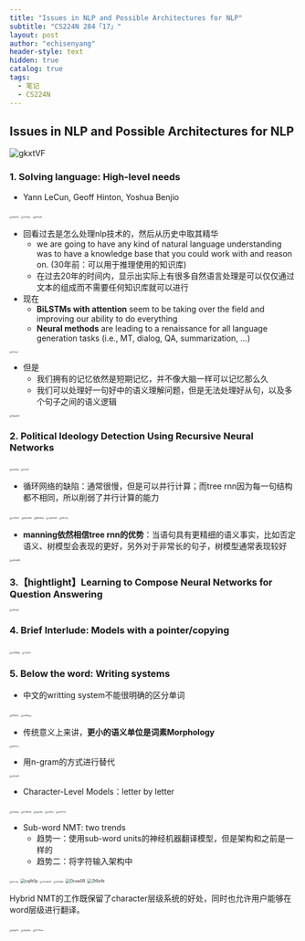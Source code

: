 ```yaml
---
title: "Issues in NLP and Possible Architectures for NLP"
subtitle: "CS224N 284「17」"
layout: post
author: "echisenyang"
header-style: text
hidden: true
catalog: true
tags:
  - 笔记
  - CS224N
---
```




## Issues in NLP and Possible Architectures for NLP

![gkxtVF](https://gitee.com/echisenyang/GiteeForUpicUse/raw/master/uPic/gkxtVF.png)

### 1. Solving language: High-level needs

- Yann LeCun, Geoff Hinton, Yoshua Benjio

<img src="https://gitee.com/echisenyang/GiteeForUpicUse/raw/master/uPic/n9mf7J.png" alt="n9mf7J" style="zoom:25%;" />

<img src="https://gitee.com/echisenyang/GiteeForUpicUse/raw/master/uPic/Or7Dav.png" alt="Or7Dav" style="zoom:25%;" />

<img src="https://gitee.com/echisenyang/GiteeForUpicUse/raw/master/uPic/jhPzcW.png" alt="jhPzcW" style="zoom:25%;" />

- 回看过去是怎么处理nlp技术的，然后从历史中取其精华
  -  we are going to have any kind of natural language understanding was to have a knowledge base that you could work with and reason on. (30年前：可以用于推理使用的知识库)
  - 在过去20年的时间内，显示出实际上有很多自然语言处理是可以仅仅通过文本的组成而不需要任何知识库就可以进行
- 现在
  - **BiLSTMs with attention** seem to be taking over the field and improving our ability to do everything
  - **Neural methods** are leading to a renaissance for all language generation tasks (i.e., MT, dialog, QA, summarization, …)

<img src="https://gitee.com/echisenyang/GiteeForUpicUse/raw/master/uPic/nYuLyl.png" alt="nYuLyl" style="zoom:25%;" />

- 但是
  - 我们拥有的记忆依然是短期记忆，并不像大脑一样可以记忆那么久
  - 我们可以处理好一句好中的语义理解问题，但是无法处理好从句，以及多个句子之间的语义逻辑

<img src="https://gitee.com/echisenyang/GiteeForUpicUse/raw/master/uPic/NguXaX.png" alt="NguXaX" style="zoom:25%;" />

### 2. Political Ideology Detection Using Recursive Neural Networks

<img src="https://gitee.com/echisenyang/GiteeForUpicUse/raw/master/uPic/HyXAlg.png" alt="HyXAlg" style="zoom:25%;" />

<img src="https://gitee.com/echisenyang/GiteeForUpicUse/raw/master/uPic/I2uiEf.png" alt="I2uiEf" style="zoom:25%;" />

- 循环网络的缺陷：通常很慢，但是可以并行计算；而tree rnn因为每一句结构都不相同，所以削弱了并行计算的能力

<img src="https://gitee.com/echisenyang/GiteeForUpicUse/raw/master/uPic/ocTR23.png" alt="ocTR23" style="zoom:25%;" />

<img src="https://gitee.com/echisenyang/GiteeForUpicUse/raw/master/uPic/HaoHhN.png" alt="HaoHhN" style="zoom:25%;" />

<img src="https://gitee.com/echisenyang/GiteeForUpicUse/raw/master/uPic/MF0Dps.png" alt="MF0Dps" style="zoom:25%;" />

<img src="https://gitee.com/echisenyang/GiteeForUpicUse/raw/master/uPic/wd3YcM.png" alt="wd3YcM" style="zoom:25%;" />

<img src="https://gitee.com/echisenyang/GiteeForUpicUse/raw/master/uPic/VArCdr.png" alt="VArCdr" style="zoom:25%;" />

- **manning依然相信tree rnn的优势**：当语句具有更精细的语义事实，比如否定语义、树模型会表现的更好，另外对于非常长的句子，树模型通常表现较好

<img src="https://gitee.com/echisenyang/GiteeForUpicUse/raw/master/uPic/aEHyW8.png" alt="aEHyW8" style="zoom:25%;" />

### 3.【hightlight】Learning to Compose Neural Networks for Question Answering

<img src="https://gitee.com/echisenyang/GiteeForUpicUse/raw/master/uPic/J6m2jZ.png" alt="J6m2jZ" style="zoom:25%;" />

### 4. Brief Interlude: Models with a pointer/copying

<img src="https://gitee.com/echisenyang/GiteeForUpicUse/raw/master/uPic/nG1WNy.png" alt="nG1WNy" style="zoom:25%;" />

<img src="https://gitee.com/echisenyang/GiteeForUpicUse/raw/master/uPic/TrOlLV.png" alt="TrOlLV" style="zoom:25%;" />

### 5. Below the word: Writing systems

- 中文的writting system不能很明确的区分单词

<img src="https://gitee.com/echisenyang/GiteeForUpicUse/raw/master/uPic/fPRdYu.png" alt="fPRdYu" style="zoom:25%;" />

<img src="https://gitee.com/echisenyang/GiteeForUpicUse/raw/master/uPic/mHPquy.png" alt="mHPquy" style="zoom:25%;" />

- 传统意义上来讲，**更小的语义单位是词素Morphology** 

<img src="https://gitee.com/echisenyang/GiteeForUpicUse/raw/master/uPic/iHD7Cz.png" alt="iHD7Cz" style="zoom:25%;" />

- 用n-gram的方式进行替代

<img src="https://gitee.com/echisenyang/GiteeForUpicUse/raw/master/uPic/njPw4P.png" alt="njPw4P" style="zoom:25%;" />

- Character-Level Models：letter by letter

<img src="https://gitee.com/echisenyang/GiteeForUpicUse/raw/master/uPic/GOdtks.png" alt="GOdtks" style="zoom:25%;" />

<img src="https://gitee.com/echisenyang/GiteeForUpicUse/raw/master/uPic/KY6PRd.png" alt="KY6PRd" style="zoom:25%;" />

<img src="https://gitee.com/echisenyang/GiteeForUpicUse/raw/master/uPic/QgCBIs.png" alt="QgCBIs" style="zoom:25%;" />

<img src="https://gitee.com/echisenyang/GiteeForUpicUse/raw/master/uPic/krS12J.png" alt="krS12J" style="zoom:25%;" />

<img src="https://gitee.com/echisenyang/GiteeForUpicUse/raw/master/uPic/HdYTUv.png" alt="HdYTUv" style="zoom:25%;" />

- Sub-word NMT: two trends
  - 趋势一：使用sub-word units的神经机器翻译模型，但是架构和之前是一样的
  - 趋势二：将字符输入架构中

<img src="https://gitee.com/echisenyang/GiteeForUpicUse/raw/master/uPic/fvLr3g.png" alt="fvLr3g" style="zoom:25%;" />

<img src="https://gitee.com/echisenyang/GiteeForUpicUse/raw/master/uPic/cqAt1p.png" alt="cqAt1p" style="zoom: 50%;" />

<img src="https://gitee.com/echisenyang/GiteeForUpicUse/raw/master/uPic/OCwRkW.png" alt="OCwRkW" style="zoom:25%;" />

<img src="https://gitee.com/echisenyang/GiteeForUpicUse/raw/master/uPic/uSObKk.png" alt="uSObKk" style="zoom:25%;" />

<img src="https://gitee.com/echisenyang/GiteeForUpicUse/raw/master/uPic/Drxw0R.png" alt="Drxw0R" style="zoom: 50%;" />

<img src="https://gitee.com/echisenyang/GiteeForUpicUse/raw/master/uPic/Zt9zAt.png" alt="Zt9zAt" style="zoom: 50%;" />

Hybrid NMT的工作既保留了character层级系统的好处，同时也允许用户能够在word层级进行翻译。

<img src="https://gitee.com/echisenyang/GiteeForUpicUse/raw/master/uPic/eEg57o.png" alt="eEg57o" style="zoom:25%;" />

<img src="https://gitee.com/echisenyang/GiteeForUpicUse/raw/master/uPic/i0ypWy.png" alt="i0ypWy" style="zoom:25%;" />

<img src="https://gitee.com/echisenyang/GiteeForUpicUse/raw/master/uPic/CVTHwv.png" alt="CVTHwv" style="zoom:25%;" />

